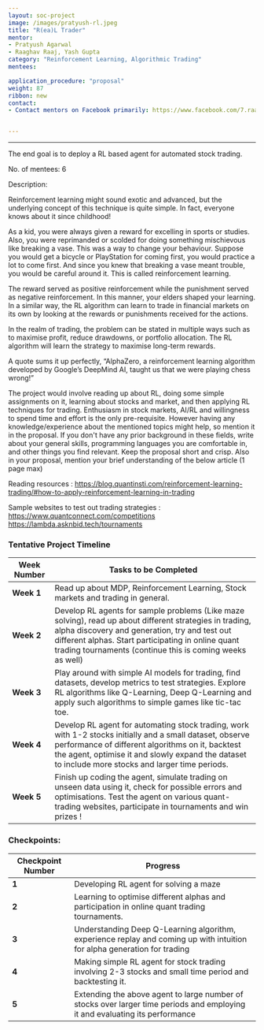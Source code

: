 ```yaml
---
layout: soc-project
image: /images/pratyush-rl.jpeg
title: "R(ea)L Trader"
mentor: 
- Pratyush Agarwal
- Raaghav Raaj, Yash Gupta
category: "Reinforcement Learning, Algorithmic Trading"
mentees:

application_procedure: "proposal" 
weight: 87
ribbon: new
contact:
- Contact mentors on Facebook primarily: https://www.facebook.com/7.raaghav.raaj  https://www.facebook.com/pratyush.agarwal.7505  https://www.facebook.com/profile.php?id=100007640195296  After selection of the mentees, we'll form whatsapp group and slack channel. 


---
```


---
The end goal is to deploy a RL based agent for automated stock trading.

<!--break-->

No. of mentees: 6

Description:

Reinforcement learning might sound exotic and advanced, but the underlying concept of this technique is quite simple. In fact, everyone knows about it since childhood!

As a kid, you were always given a reward for excelling in sports or studies. Also, you were reprimanded or scolded for doing something mischievous like breaking a vase. This was a way to change your behaviour. Suppose you would get a bicycle or PlayStation for coming first, you would practice a lot to come first. And since you knew that breaking a vase meant trouble, you would be careful around it. This is called reinforcement learning.

The reward served as positive reinforcement while the punishment served as negative reinforcement. In this manner, your elders shaped your learning. In a similar way, the RL algorithm can learn to trade in financial markets on its own by looking at the rewards or punishments received for the actions.

In the realm of trading, the problem can be stated in multiple ways such as to maximise profit, reduce drawdowns, or portfolio allocation. The RL algorithm will learn the strategy to maximise long-term rewards.

A quote sums it up perfectly, “AlphaZero, a reinforcement learning algorithm developed by Google’s DeepMind AI, taught us that we were playing chess wrong!”

The project would involve reading up about RL, doing some simple assignments on it, learning about stocks and market, and then applying RL techniques for trading.
Enthusiasm in stock markets, AI/RL and willingness to spend time and effort is the only pre-requisite. However having any knowledge/experience about the mentioned topics might help, so mention it in the proposal. If you don't have any prior background in these fields, write about your general skills, programming languages you are comfortable in, and other things you find relevant. Keep the proposal short and crisp. Also in your proposal, mention your brief understanding of the below article (1 page max)

Reading resources : https://blog.quantinsti.com/reinforcement-learning-trading/#how-to-apply-reinforcement-learning-in-trading

Sample websites to test out trading strategies : https://www.quantconnect.com/competitions
https://lambda.asknbid.tech/tournaments


<!--break-->

<!--break-->
### Tentative Project Timeline


|Week Number  | Tasks to be Completed|
|--- | --- | 
|**Week 1** |Read up about MDP, Reinforcement Learning, Stock markets and trading in general.  |
|**Week 2** | Develop RL agents for sample problems (Like maze solving), read up about different strategies in trading, alpha discovery and generation, try and test out different alphas. Start participating in online quant trading tournaments (continue this is coming weeks as well)|
|**Week 3** |Play around with simple AI models for trading, find datasets, develop metrics to test strategies. Explore RL algorithms like Q-Learning, Deep Q-Learning and apply such algorithms to simple games like tic-tac toe. |
|**Week 4** | Develop RL agent for automating stock trading, work with 1-2 stocks initially and a small dataset, observe performance of different algorithms on it, backtest the agent, optimise it and slowly expand the dataset to include more stocks and larger time periods. |
|**Week 5** | Finish up coding the agent, simulate trading on unseen data using it, check for possible errors and optimisations. Test the agent on various quant-trading websites, participate in tournaments and win prizes ! |


### Checkpoints:
<!--break-->

|Checkpoint Number  | Progress|
|--- | --- | 
|**1** |Developing RL agent for solving a maze|
|**2** |Learning to optimise different alphas and participation in online quant trading tournaments.|
|**3** |Understanding Deep Q-Learning algorithm, experience replay and coming up with intuition for alpha generation for trading|
|**4** |Making simple RL agent for stock trading involving 2-3 stocks and small time period and backtesting it.|
|**5** |Extending the above agent to large number of stocks over larger time periods and employing it and evaluating its performance|

<!--break-->